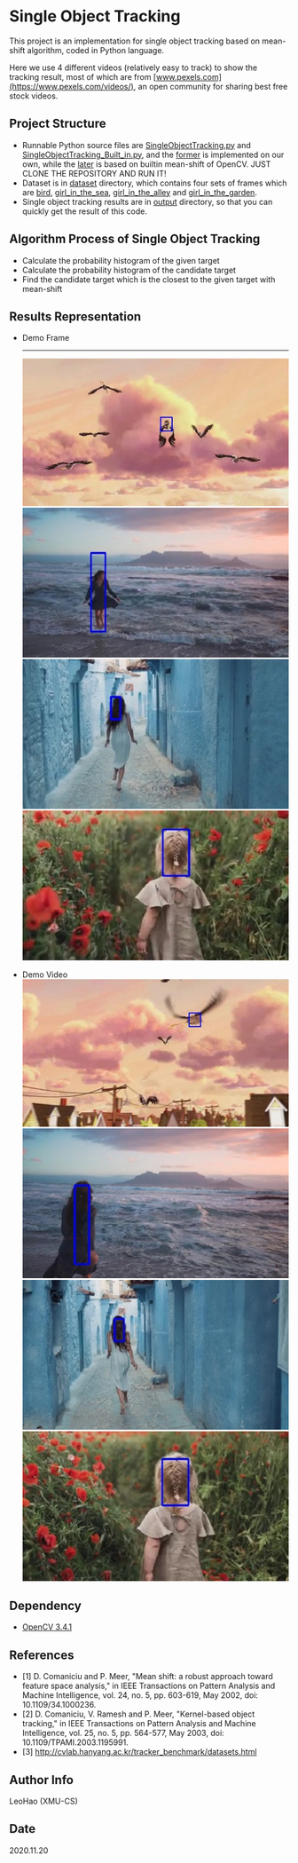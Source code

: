 # Single Object Tracking
This project is an implementation for single object tracking based on mean-shift algorithm, coded in Python language.

Here we use 4 different videos (relatively easy to track) to show the tracking result, most of which are from [www.pexels.com](https://www.pexels.com/videos/), an open community for sharing best free stock videos.

## Project Structure
+ Runnable Python source files are [SingleObjectTracking.py](./SingleObjectTracking.py) and [SingleObjectTracking_Built_in.py](./SingleObjectTracking_Built_in.py), and the [former](./SingleObjectTracking.py) is implemented on our own, while the [later](./SingleObjectTracking_Built_in.py) is based on builtin mean-shift of OpenCV. 
JUST CLONE THE REPOSITORY AND RUN IT!
+ Dataset is in [dataset](./dataset) directory, which contains four sets of frames which are [bird](./dataset/bird), [girl_in_the_sea](./dataset/girl_in_the_sea), [girl_in_the_alley](./dataset/girl_in_the_alley) and [girl_in_the_garden](./dataset/girl_in_the_garden).
+ Single object tracking results are in [output](./output) directory, so that you can quickly get the result of this code.

## Algorithm Process of Single Object Tracking
+ Calculate the probability histogram of the given target
+ Calculate the probability histogram of the candidate target
+ Find the candidate target which is the closest to the given target with mean-shift

## Results Representation
+ Demo Frame

  ------

  ![img_result_1](./doc_imgs_folder/bird.jpg)
  ![img_result_2](./doc_imgs_folder/girl_in_the_sea.jpg)
  ![img_result_3](./doc_imgs_folder/girl_in_the_alley.jpg)
  ![img_result_4](./doc_imgs_folder/girl_in_the_garden.jpg)

+ Demo Video
[![video_result](./doc_imgs_folder/bird_0.jpg)](./doc_imgs_folder/bird.mp4)
[![video_result](./doc_imgs_folder/girl_in_the_sea_0.jpg)](./doc_imgs_folder/girl_in_the_sea.mp4)
[![video_result](./doc_imgs_folder/girl_in_the_alley_0.jpg)](./doc_imgs_folder/girl_in_the_alley.mp4)
[![video_result](./doc_imgs_folder/girl_in_the_garden_0.jpg)](./doc_imgs_folder/girl_in_the_garden.mp4)

## Dependency
* [OpenCV 3.4.1](https://opencv.org/opencv-3-4-1/)

## References
* [1] D. Comaniciu and P. Meer, "Mean shift: a robust approach toward feature space analysis," in IEEE Transactions on Pattern Analysis and Machine Intelligence, vol. 24, no. 5, pp. 603-619, May 2002, doi: 10.1109/34.1000236.
* [2] D. Comaniciu, V. Ramesh and P. Meer, "Kernel-based object tracking," in IEEE Transactions on Pattern Analysis and Machine Intelligence, vol. 25, no. 5, pp. 564-577, May 2003, doi: 10.1109/TPAMI.2003.1195991.
* [3] http://cvlab.hanyang.ac.kr/tracker_benchmark/datasets.html

## Author Info
LeoHao (XMU-CS)

## Date
2020.11.20

